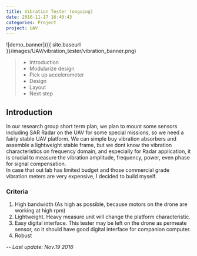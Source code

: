 ```yaml
---
title: Vibration Tester (ongoing)
date: 2016-11-17 16:40:43
categories: Project
project: UAV
---
```


![demo_banner]({{ site.baseurl }}/images/UAV/vibration_tester/vibration_banner.png)

>* Introduction
>* Modularize design
>* Pick up accelerometer
>* Design
>* Layout
>* Next step

## Introduction
In our research group short term plan, we plan to mount some sensors including SAR Radar on the UAV for some special missions, so we need a fairly stable UAV platform. We can simple buy vibration absorbers and assemble a lightweight stable frame, but we dont know the vibration characteristics on frequency domain, and especially for Radar application, it is crucial to measure the vibration amplitude, frequency, power, even phase for signal compensation.  
In case that out lab has limited budget and those commercial grade vibration meters are very expensive, I decided to build myself.  
### Criteria  
1. High bandwidth (As high as possible, because motors on the drone are working at high rpm)  
2. Lightweight. Heavy measure unit will change the platform characteristic.  
3. Easy digital interface. This tester may be left on the drone as permeate sensor, so it should have good digital interface for companion computer.
4. Robust 

--
*Last update: Nov.19 2016*